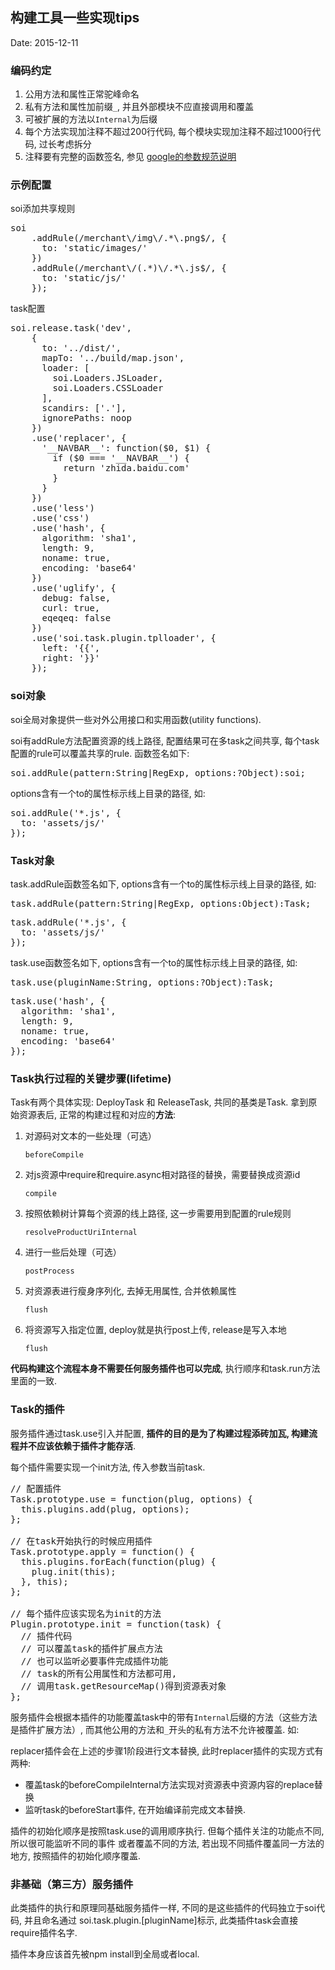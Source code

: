 ## 构建工具一些实现tips
Date: 2015-12-11


### 编码约定
1. 公用方法和属性正常驼峰命名
2. 私有方法和属性加前缀`_`, 并且外部模块不应直接调用和覆盖
3. 可被扩展的方法以`Internal`为后缀
4. 每个方法实现加注释不超过200行代码, 每个模块实现加注释不超过1000行代码, 过长考虑拆分
5. 注释要有完整的函数签名, 参见 [google的参数规范说明](https://developers.google.com/closure/compiler/docs/js-for-compiler?hl=en#tags)

### 示例配置
soi添加共享规则
<pre>
soi
    .addRule(/merchant\/img\/.*\.png$/, {
      to: 'static/images/'
    })
    .addRule(/merchant\/(.*)\/.*\.js$/, {
      to: 'static/js/'
    });
</pre>
task配置
<pre>
soi.release.task('dev',
    {
      to: '../dist/',
      mapTo: '../build/map.json',
      loader: [
        soi.Loaders.JSLoader,
      	soi.Loaders.CSSLoader
      ],
      scandirs: ['.'],
      ignorePaths: noop
    })
    .use('replacer', {
      '__NAVBAR__': function($0, $1) {
        if ($0 === '__NAVBAR__') {
          return 'zhida.baidu.com'
        }
      }
    })
    .use('less')
    .use('css')
    .use('hash', {
      algorithm: 'sha1',
      length: 9,
      noname: true,
      encoding: 'base64'
    })
    .use('uglify', {
      debug: false,
      curl: true,
      eqeqeq: false
    })
    .use('soi.task.plugin.tplloader', {
      left: '{{',
      right: '}}'
    });
</pre>

### soi对象

soi全局对象提供一些对外公用接口和实用函数(utility functions).

soi有addRule方法配置资源的线上路径, 配置结果可在多task之间共享, 每个task配置的rule可以覆盖共享的rule. 
函数签名如下:
<pre>
soi.addRule(pattern:String|RegExp, options:?Object):soi;
</pre>
options含有一个to的属性标示线上目录的路径, 如:
<pre>
soi.addRule('*.js', {
  to: 'assets/js/'
});
</pre>
### Task对象
task.addRule函数签名如下, options含有一个to的属性标示线上目录的路径, 如:
<pre>
task.addRule(pattern:String|RegExp, options:Object):Task;
</pre>
<pre>
task.addRule('*.js', {
  to: 'assets/js/'
});
</pre>

task.use函数签名如下, options含有一个to的属性标示线上目录的路径, 如:
<pre>
task.use(pluginName:String, options:?Object):Task;
</pre>
<pre>
task.use('hash', {
  algorithm: 'sha1',
  length: 9,
  noname: true,
  encoding: 'base64'
});
</pre>

### Task执行过程的关键步骤(lifetime)
Task有两个具体实现: DeployTask 和 ReleaseTask, 共同的基类是Task. 
拿到原始资源表后, 正常的构建过程和对应的**方法**:

1. 对源码对文本的一些处理（可选）  
   
   `beforeCompile`
2. 对js资源中require和require.async相对路径的替换，需要替换成资源id
   
   `compile`
3. 按照依赖树计算每个资源的线上路径, 这一步需要用到配置的rule规则
   
   `resolveProductUriInternal`
4. 进行一些后处理（可选） 
   
   `postProcess`
5. 对资源表进行瘦身序列化, 去掉无用属性, 合并依赖属性
   
   `flush`
6. 将资源写入指定位置, deploy就是执行post上传, release是写入本地
   
   `flush`
   
**代码构建这个流程本身不需要任何服务插件也可以完成**, 执行顺序和task.run方法里面的一致.

### Task的插件
服务插件通过task.use引入并配置, **插件的目的是为了构建过程添砖加瓦, 构建流程并不应该依赖于插件才能存活**.

每个插件需要实现一个init方法, 传入参数当前task.
<pre>
// 配置插件
Task.prototype.use = function(plug, options) {
  this.plugins.add(plug, options);
};

// 在task开始执行的时候应用插件
Task.prototype.apply = function() {
  this.plugins.forEach(function(plug) {
    plug.init(this);
  }, this);
};

// 每个插件应该实现名为init的方法
Plugin.prototype.init = function(task) {
  // 插件代码
  // 可以覆盖task的插件扩展点方法
  // 也可以监听必要事件完成插件功能
  // task的所有公用属性和方法都可用,
  // 调用task.getResourceMap()得到资源表对象
};
</pre>

服务插件会根据本插件的功能覆盖task中的带有`Internal`后缀的方法（这些方法是插件扩展方法）, 
而其他公用的方法和`_`开头的私有方法不允许被覆盖.
如: 

replacer插件会在上述的步骤1阶段进行文本替换, 此时replacer插件的实现方式有两种:

* 覆盖task的beforeCompileInternal方法实现对资源表中资源内容的replace替换
* 监听task的beforeStart事件, 在开始编译前完成文本替换.


插件的初始化顺序是按照task.use的调用顺序执行. 但每个插件关注的功能点不同, 所以很可能监听不同的事件
或者覆盖不同的方法, 若出现不同插件覆盖同一方法的地方, 按照插件的初始化顺序覆盖.


### 非基础（第三方）服务插件
此类插件的执行和原理同基础服务插件一样, 不同的是这些插件的代码独立于soi代码, 并且命名通过
soi.task.plugin.[pluginName]标示, 此类插件task会直接require插件名字.

插件本身应该首先被npm install到全局或者local.

